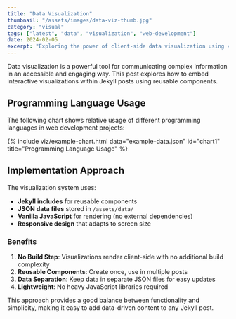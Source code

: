 ```yaml
---
title: "Data Visualization"
thumbnail: "/assets/images/data-viz-thumb.jpg"
category: "visual"
tags: ["latest", "data", "visualization", "web-development"]
date: 2024-02-05
excerpt: "Exploring the power of client-side data visualization using vanilla JavaScript and JSON data sources."
---
```


Data visualization is a powerful tool for communicating complex information in an accessible and engaging way. This post explores how to embed interactive visualizations within Jekyll posts using reusable components.

## Programming Language Usage

The following chart shows relative usage of different programming languages in web development projects:

{% include viz/example-chart.html data="example-data.json" id="chart1" title="Programming Language Usage" %}

## Implementation Approach

The visualization system uses:

- **Jekyll includes** for reusable components
- **JSON data files** stored in `/assets/data/`
- **Vanilla JavaScript** for rendering (no external dependencies)
- **Responsive design** that adapts to screen size

### Benefits

1. **No Build Step**: Visualizations render client-side with no additional build complexity
2. **Reusable Components**: Create once, use in multiple posts
3. **Data Separation**: Keep data in separate JSON files for easy updates
4. **Lightweight**: No heavy JavaScript libraries required

This approach provides a good balance between functionality and simplicity, making it easy to add data-driven content to any Jekyll post.